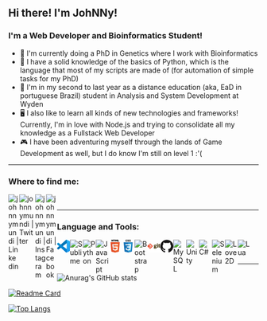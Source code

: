 ## Hi there! I'm JohNNy!

### I'm a Web Developer and Bioinformatics Student!

- :dna: I'm currently doing a PhD in Genetics where I work with Bioinformatics
- :snake: I have a solid knowledge of the basics of Python, which is the language that most of my scripts are made of (for automation of simple tasks for my PhD)
- :floppy_disk: I'm in my second to last year as a distance education (aka, EaD in portuguese Brazil) student in Analysis and System Development at Wyden
- :desktop_computer: I also like to learn all kinds of new technologies and frameworks! Currently, I'm in love with Node.js and trying to consolidate all my knowledge as a Fullstack Web Developer
- :video_game: I have been adventuring myself through the lands of Game Development as well, but I do know I'm still on level 1 :'(

---

### Where to find me:

[<img align="left" alt="johnnymundi | Linkedin" width="22px" src="https://cdn.worldvectorlogo.com/logos/linkedin-icon-2.svg" />][linkedin]
[<img align="left" alt="johnnymundi | Twitter" width="32px" src="https://cdn.worldvectorlogo.com/logos/twitter-6.svg" />][twitter]
[<img align="left" alt="johnnymundi | Instagram" width="22px" src="https://cdn.worldvectorlogo.com/logos/instagram-2016-6.svg" />][instagram]
[<img align="left" alt="johnnymundi | Facebook" width="22px" src="https://cdn.worldvectorlogo.com/logos/facebook-3.svg" />][facebook]


<br/>

---

### Language and Tools:


<img align="left" alt="Visual Studio Code" width="26px" src="https://raw.githubusercontent.com/github/explore/80688e429a7d4ef2fca1e82350fe8e3517d3494d/topics/visual-studio-code/visual-studio-code.png" />
<img align="left" alt="Sublime" width="26px" src="https://cdn.worldvectorlogo.com/logos/sublime-text.svg" />
<img align="left" alt="Python" width="26px" src=https://raw.githubusercontent.com/jmnote/z-icons/master/svg/python.svg />
<img align="left" alt="JavaScript" width="26px" src=https://raw.githubusercontent.com/jmnote/z-icons/master/svg/javascript.svg />
<img align="left" alt="HTML5" width="26px" src="https://raw.githubusercontent.com/github/explore/80688e429a7d4ef2fca1e82350fe8e3517d3494d/topics/html/html.png" />
<img align="left" alt="CSS3" width="26px" src="https://raw.githubusercontent.com/github/explore/80688e429a7d4ef2fca1e82350fe8e3517d3494d/topics/css/css.png" />
<img align="left" alt="Bootstrap" width="26px" src="https://camo.githubusercontent.com/bec2c92468d081617cb3145a8f3d8103e268bca400f6169c3a68dc66e05c971e/68747470733a2f2f76352e676574626f6f7473747261702e636f6d2f646f63732f352e302f6173736574732f6272616e642f626f6f7473747261702d6c6f676f2d736861646f772e706e67" />
<img align="left" alt="Git" width="26px" src="https://raw.githubusercontent.com/github/explore/80688e429a7d4ef2fca1e82350fe8e3517d3494d/topics/git/git.png" />
<img align="left" alt="GitHub" width="26px" src="https://raw.githubusercontent.com/github/explore/78df643247d429f6cc873026c0622819ad797942/topics/github/github.png" />
<img align="left" alt="MySQL" width="26px" src="https://cdn.iconscout.com/icon/free/png-512/mysql-19-1174939.png" />
<img align="left" alt="Unity" width="26px" src="https://img.utdstc.com/icon/66c/a93/66ca938e8a1cf7228652dc6317782ba175051740770555eeff3e1b576d060da2:200" />
<img align="left" alt="C#" width="26px" src="https://i.pinimg.com/originals/79/18/66/791866447147ee53f4e65dffdf90d12b.png" />
<img align="left" alt="Selenium" width="26px" src="https://upload.wikimedia.org/wikipedia/commons/d/d5/Selenium_Logo.png" />
<img align="left" alt="Love2D" width="26px" src="https://dashboard.snapcraft.io/site_media/appmedia/2018/05/icon_QyS3RIm.png" />
<img align="left" alt="Lua" width="26px" src="https://cdn.iconscout.com/icon/free/png-512/lua-2336956-1982837.png" />


<br/>
<br/>

---

![Anurag's GitHub stats](https://github-readme-stats.vercel.app/api?username=johnnymundi&show_icons=true&theme=dracula)


[![Readme Card](https://github-readme-stats.vercel.app/api/pin/?username=johnnymundi&repo=Book_API)](https://github.com/anuraghazra/github-readme-stats)


[![Top Langs](https://github-readme-stats.vercel.app/api/top-langs/?username=johnnymundi&layout=compact)](https://github.com/anuraghazra/github-readme-stats)


<br/>
<br/>

[twitter]: https://twitter.com/johnnymundi
[linkedin]: https://www.linkedin.com/in/johnny-sousa-ferreira-487435a8/
[instagram]: https://www.instagram.com/johnnysf/
[facebook]: https://www.facebook.com/johnnymundi/
